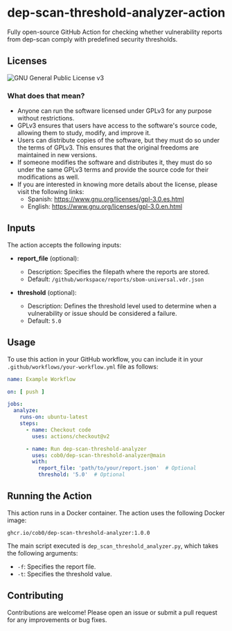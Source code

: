 # dep-scan-threshold-analyzer-action

Fully open-source GitHub Action for checking whether vulnerability reports from dep-scan comply with predefined security
thresholds.

## Licenses

![GNU General Public License v3](https://www.gnu.org/graphics/gplv3-127x51.png)

### What does that mean?

- Anyone can run the software licensed under GPLv3 for any purpose without restrictions.
- GPLv3 ensures that users have access to the software's source code, allowing them to study, modify, and improve it.
- Users can distribute copies of the software, but they must do so under the terms of GPLv3. This ensures that the
  original freedoms are maintained in new versions.
- If someone modifies the software and distributes it, they must do so under the same GPLv3 terms and provide the source
  code for their modifications as well.
- If you are interested in knowing more details about the license, please visit the following links:
    - Spanish: https://www.gnu.org/licenses/gpl-3.0.es.html
    - English: https://www.gnu.org/licenses/gpl-3.0.en.html

## Inputs

The action accepts the following inputs:

- **report_file** (optional):
    - Description: Specifies the filepath where the reports are stored.
    - Default: `/github/workspace/reports/sbom-universal.vdr.json`

- **threshold** (optional):
    - Description: Defines the threshold level used to determine when a vulnerability or issue should be considered a
      failure.
    - Default: `5.0`

## Usage

To use this action in your GitHub workflow, you can include it in your `.github/workflows/your-workflow.yml` file as
follows:

```yaml
name: Example Workflow

on: [ push ]

jobs:
  analyze:
    runs-on: ubuntu-latest
    steps:
      - name: Checkout code
        uses: actions/checkout@v2

      - name: Run dep-scan-threshold-analyzer
        uses: cob0/dep-scan-threshold-analyzer@main
        with:
          report_file: 'path/to/your/report.json'  # Optional
          threshold: '5.0'  # Optional
```

## Running the Action

This action runs in a Docker container. The action uses the following Docker image:

```plaintext
ghcr.io/cob0/dep-scan-threshold-analyzer:1.0.0
```

The main script executed is `dep_scan_threshold_analyzer.py`, which takes the following arguments:

- `-f`: Specifies the report file.
- `-t`: Specifies the threshold value.

## Contributing

Contributions are welcome! Please open an issue or submit a pull request for any improvements or bug fixes.